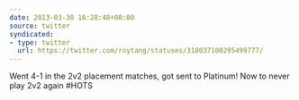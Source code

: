 ```yaml
---
date: 2013-03-30 16:28:48+00:00
source: twitter
syndicated:
- type: twitter
  url: https://twitter.com/roytang/statuses/318037100295499777/
---
```


Went 4-1 in the 2v2 placement matches, got sent to Platinum! Now to never play 2v2 again #HOTS